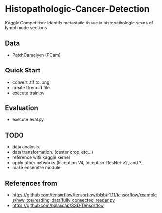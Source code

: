 # Histopathologic-Cancer-Detection
Kaggle Competition: Identify metastatic tissue in histopathologic scans of lymph node sections

## Data
- PatchCamelyon (PCam)

## Quick Start
- convert .tif to .png
- create tfrecord file
- execute train.py

## Evaluation
- execute eval.py

## TODO 
- data analysis.
- data transformation. (center crop, etc...)
- reference with kaggle kernel
- apply other networks (Inception V4, Inception-ResNet-v2, and ?)
- make ensemble module.

## References from
- https://github.com/tensorflow/tensorflow/blob/r1.11/tensorflow/examples/how_tos/reading_data/fully_connected_reader.py
- https://github.com/balancap/SSD-Tensorflow
